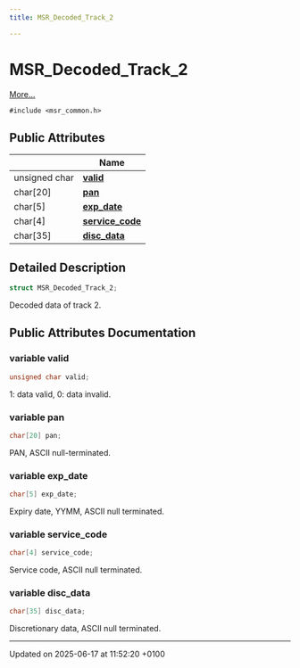 ```yaml
---
title: MSR_Decoded_Track_2

---
```


# MSR_Decoded_Track_2



 [More...](#detailed-description)


`#include <msr_common.h>`

## Public Attributes

|                | Name           |
| -------------- | -------------- |
| unsigned char | **[valid](struct_m_s_r___decoded___track__2.md#variable-valid)**  |
| char[20] | **[pan](struct_m_s_r___decoded___track__2.md#variable-pan)**  |
| char[5] | **[exp_date](struct_m_s_r___decoded___track__2.md#variable-exp-date)**  |
| char[4] | **[service_code](struct_m_s_r___decoded___track__2.md#variable-service-code)**  |
| char[35] | **[disc_data](struct_m_s_r___decoded___track__2.md#variable-disc-data)**  |

## Detailed Description

```cpp
struct MSR_Decoded_Track_2;
```


Decoded data of track 2. 

## Public Attributes Documentation

### variable valid

```cpp
unsigned char valid;
```


1: data valid, 0: data invalid. 


### variable pan

```cpp
char[20] pan;
```


PAN, ASCII null-terminated. 


### variable exp_date

```cpp
char[5] exp_date;
```


Expiry date, YYMM, ASCII null terminated. 


### variable service_code

```cpp
char[4] service_code;
```


Service code, ASCII null terminated. 


### variable disc_data

```cpp
char[35] disc_data;
```


Discretionary data, ASCII null terminated. 


-------------------------------

Updated on 2025-06-17 at 11:52:20 +0100